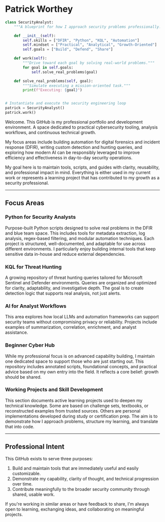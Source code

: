 # Patrick Worthey

```python
class SecurityAnalyst:
    """A blueprint for how I approach security problems professionally."""

    def __init__(self):
        self.skills = ["DFIR", "Python", "KQL", "Automation"]
        self.mindset = ["Practical", "Analytical", "Growth-Oriented"]
        self.goals = ["Build", "Defend", "Share"]

    def work(self):
        """Drive toward each goal by solving real-world problems."""
        for goal in self.goals:
            self.solve_real_problems(goal)

    def solve_real_problems(self, goal):
        """Simulate executing a mission-oriented task."""
        print(f"Executing: {goal}")


# Instantiate and execute the security engineering loop
patrick = SecurityAnalyst()
patrick.work()

```

Welcome. This GitHub is my professional portfolio and development environment. A space dedicated to practical cybersecurity tooling, analysis workflows, and continuous technical growth.

My focus areas include building automation for digital forensics and incident response (DFIR), writing custom detection and hunting queries, and exploring how modern AI can be responsibly leveraged to improve efficiency and effectiveness in day-to-day security operations.

My goal here is to maintain tools, scripts, and guides with clarity, reusability, and professional impact in mind. Everything is either used in my current work or represents a learning project that has contributed to my growth as a security professional.

---

## Focus Areas

### Python for Security Analysts
Purpose-built Python scripts designed to solve real problems in the DFIR and blue team space. This includes tools for metadata extraction, log analysis, regex-based filtering, and modular automation techniques. Each project is structured, well-documented, and adaptable for use across different environments. I particularly enjoy building internal tools that keep sensitive data in-house and reduce external dependencies.

### KQL for Threat Hunting
A growing repository of threat hunting queries tailored for Microsoft Sentinel and Defender environments. Queries are organized and optimized for clarity, adaptability, and investigative depth. The goal is to create detection logic that supports real analysis, not just alerts.

### AI for Analyst Workflows
This area explores how local LLMs and automation frameworks can support security teams without compromising privacy or reliability. Projects include examples of summarization, correlation, enrichment, and analyst assistance.

### Beginner Cyber Hub
While my professional focus is on advanced capability building, I maintain one dedicated space to support those who are just starting out. This repository includes annotated scripts, foundational concepts, and practical advice based on my own entry into the field. It reflects a core belief: growth should be shared.

### Working Projects and Skill Development
This section documents active learning projects used to deepen my technical knowledge. Some are based on challenge sets, textbooks, or reconstructed examples from trusted sources. Others are personal implementations developed during study or certification prep. The aim is to demonstrate how I approach problems, structure my learning, and translate that into code.

---

## Professional Intent

This GitHub exists to serve three purposes:

1. Build and maintain tools that are immediately useful and easily customizable.
2. Demonstrate my capability, clarity of thought, and technical progression over time.
3. Contribute meaningfully to the broader security community through shared, usable work.

If you're working in similar areas or have feedback to share, I'm always open to learning, exchanging ideas, and collaborating on meaningful projects.
